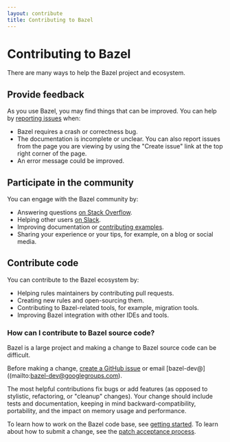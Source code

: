 ```yaml
---
layout: contribute
title: Contributing to Bazel
---
```


# Contributing to Bazel

There are many ways to help the Bazel project and ecosystem.

## Provide feedback

As you use Bazel, you may find things that can be improved.
You can help by [reporting issues](http://github.com/bazelbuild/bazel/issues)
when:

   - Bazel requires a crash or correctness bug.
   - The documentation is incomplete or unclear. You can also report issues
     from the page you are viewing by using the "Create issue"
     link at the top right corner of the page.
   - An error message could be improved.

## Participate in the community

You can engage with the Bazel community by:

   - Answering questions [on Stack Overflow](
     https://stackoverflow.com/questions/tagged/bazel).
   - Helping other users [on Slack](https://slack.bazel.build).
   - Improving documentation or [contributing examples](
     https://github.com/bazelbuild/examples).
   - Sharing your experience or your tips, for example, on a blog or social media.

## Contribute code

You can contribute to the Bazel ecosystem by:

   - Helping rules maintainers by contributing pull requests.
   - Creating new rules and open-sourcing them.
   - Contributing to Bazel-related tools, for example, migration tools.
   - Improving Bazel integration with other IDEs and tools.


### How can I contribute to Bazel source code?

Bazel is a large project and making a change to Bazel source code
can be difficult.

Before making a change, [create a GitHub
issue](http://github.com/bazelbuild/bazel/issues)
or email [bazel-dev@]((mailto:bazel-dev@googlegroups.com).

The most helpful contributions fix bugs or add features (as opposed
to stylistic, refactoring, or "cleanup" changes). Your change should
include tests and documentation, keeping in mind backward-compatibility,
portability, and the impact on memory usage and performance.

To learn how to work on the Bazel code base, see [getting started](basics/getting_started.html).
To learn about how to submit a change, see the [patch acceptance process](basics/patching.html).
